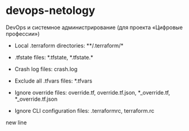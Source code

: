 # devops-netology
DevOps и системное администрирование (для проекта «Цифровые профессии»)

- Local .terraform directories: \*\*/.terraform/*

- .tfstate files: \*.tfstate, \*.tfstate.*

- Crash log files: crash.log

- Exclude all .tfvars files: \*.tfvars

- Ignore override files: override.tf, override.tf.json, \*_override.tf, \*_override.tf.json

- Ignore CLI configuration files: .terraformrc, terraform.rc

new line 
